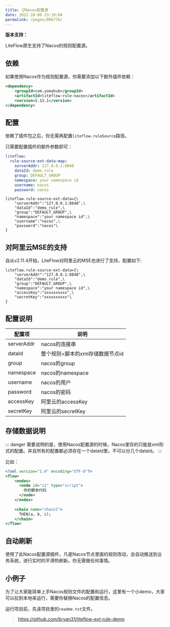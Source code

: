 ```yaml
---
title: 📋Nacos配置源
date: 2022-10-06 23:19:04
permalink: /pages/09b776/
---
```


**版本支持：**<Badge text="v2.9.0+" vertical="middle"/>

LiteFlow原生支持了Nacos的规则配置源。

## 依赖

如果使用Nacos作为规则配置源，你需要添加以下额外插件依赖：

```xml
<dependency>
    <groupId>com.yomahub</groupId>
    <artifactId>liteflow-rule-nacos</artifactId>
    <version>2.13.1</version>
</dependency>
```

## 配置

依赖了插件包之后，你无需再配置`liteflow.ruleSource`路径。

只需要配置插件的额外参数即可：

<code-group>
  <code-block title="Yaml风格配置" active>

```yaml
liteflow:
  rule-source-ext-data-map:
    serverAddr: 127.0.0.1:8848
    dataId: demo_rule
    group: DEFAULT_GROUP
    namespace: your namespace id
    username: nacos
    password: nacos
```
  </code-block>
  <code-block title="Properties风格配置">

```properties
liteflow.rule-source-ext-data={\
    "serverAddr":"127.0.0.1:8848",\
    "dataId":"demo_rule",\
    "group":"DEFAULT_GROUP",\
    "namespace":"your namespace id",\
    "username":"nacos",\
    "password":"nacos"\
}
```
  </code-block>

</code-group>

## 对阿里云MSE的支持<Badge text="v2.11.4+"/>

自从v2.11.4开始，LiteFlow对阿里云的MSE也进行了支持，配置如下:

```properties
liteflow.rule-source-ext-data={\
    "serverAddr":"127.0.0.1:8848",\
    "dataId":"demo_rule",\
    "group":"DEFAULT_GROUP",\
    "namespace":"your namespace id",\
    "accessKey":"xxxxxxxxxx",\
    "secretKey":"xxxxxxxxxx"\
}
```

## 配置说明

| 配置项     | 说明                             |
| ---------- | -------------------------------- |
| serverAddr | nacos的连接串                    |
| dataId     | 整个规则+脚本的xml存储数据节点id |
| group      | nacos的group                     |
| namespace  | nacos的namespace                 |
| username   | nacos的用户                      |
| password   | nacos的密码                      |
| accessKey  | 阿里云的accessKey                |
| secretKey  | 阿里云的secretKey                |



## 存储数据说明

::: danger
需要说明的是，使用Nacos配置源的时候，Nacos里存的只能是xml形式的配置。并且所有的配置都必须存在一个dataId里。不可以分几个dataId。
:::

比如：

```xml
<?xml version="1.0" encoding="UTF-8"?>
<flow>
  	<nodes>
      <node id="s1" type="script">
        你的脚本代码
      </node>
    </nodes>
  
    <chain name="chain1">
      THEN(a, b, c);
    </chain>
</flow>
```



## 自动刷新

使用了此Nacos配置源插件，凡是Nacos节点里面的规则改动，会自动推送到业务系统，进行实时的平滑热刷新。你无需做任何事情。

## 小例子
为了让大家能简单上手Nacos规则文件的配置和运行，这里有一个小demo，大家可以拉到本地来运行，需要你替换Nacos的配置信息。

运行项目前，先读项目里的`readme.txt`文件。

> https://github.com/bryan31/liteflow-ext-rule-demo